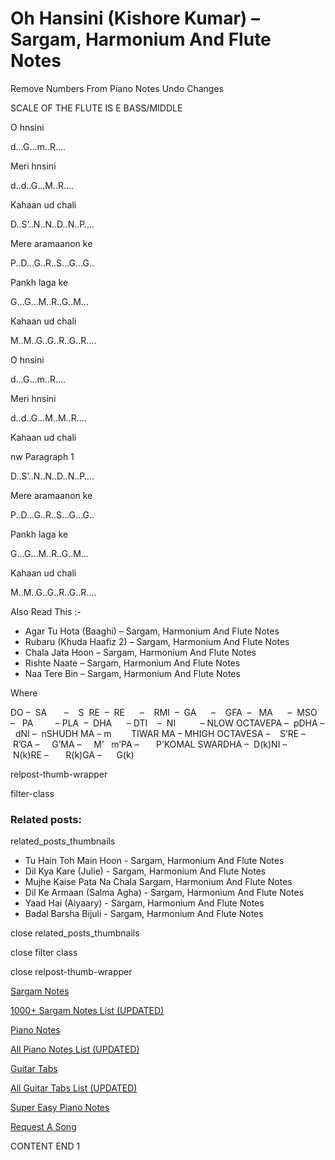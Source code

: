 
# Oh Hansini (Kishore Kumar) – Sargam, Harmonium And Flute Notes

Remove Numbers From Piano Notes
Undo Changes

SCALE OF THE FLUTE IS E BASS/MIDDLE

O hnsini

d…G…m..R….

Meri hnsini

d..d..G…M..R….

Kahaan ud chali

D..S’..N..N..D..N..P….

Mere aramaanon ke

P..D…G..R..S…G…G..

Pankh laga ke

G…G…M..R..G..M…

Kahaan ud chali

M..M..G..G..R..G..R….

O hnsini

d…G…m..R….

Meri hnsini

d..d..G…M..M..R….

Kahaan ud chali

nw Paragraph 1

D..S’..N..N..D..N..P….

Mere aramaanon ke

P..D…G..R..S…G…G..

Pankh laga ke

G…G…M..R..G..M…

Kahaan ud chali

M..M..G..G..R..G..R….

Also Read This :-

* Agar Tu Hota (Baaghi) – Sargam, Harmonium And Flute Notes
* Rubaru (Khuda Haafiz 2) – Sargam, Harmonium And Flute Notes
* Chala Jata Hoon – Sargam, Harmonium And Flute Notes
* Rishte Naate – Sargam, Harmonium And Flute Notes
* Naa Tere Bin – Sargam, Harmonium And Flute Notes

Where

DO –  SA       –    S  RE  –  RE      –    RMI  –  GA      –    GFA  –   MA      –  MSO  –   PA         – PLA  –  DHA      – DTI    –  NI          – NLOW OCTAVEPA –  pDHA –  dNI –  nSHUDH MA – m        TIWAR MA – MHIGH OCTAVESA –    S’RE –     R’GA –     G’MA –     M’   m’PA –       P’KOMAL SWARDHA –  D(k)NI –       N(k)RE –       R(k)GA –      G(k)

relpost-thumb-wrapper

filter-class

### Related posts:

related_posts_thumbnails

* Tu Hain Toh Main Hoon - Sargam, Harmonium And Flute Notes
* Dil Kya Kare (Julie) - Sargam, Harmonium And Flute Notes
* Mujhe Kaise Pata Na Chala Sargam, Harmonium And Flute Notes
* Dil Ke Armaan (Salma Agha) - Sargam, Harmonium And Flute Notes
* Yaad Hai (Aiyaary) - Sargam, Harmonium And Flute Notes
* Badal Barsha Bijuli - Sargam, Harmonium And Flute Notes

close related_posts_thumbnails

close filter class

close relpost-thumb-wrapper

[Sargam Notes](https://www.notationsworld.com/sargam-notes.html)

[1000+ Sargam Notes List (UPDATED)](https://www.notationsworld.com/all-songs-list-sargam-notes.html)

[Piano Notes](https://www.notationsworld.com/piano-notes.html)

[All Piano Notes List (UPDATED)](https://www.notationsworld.com/all-songs-list-piano-notes.html)

[Guitar Tabs](https://www.notationsworld.com/guitar-tabs.html)

[All Guitar Tabs List (UPDATED)](https://www.notationsworld.com/all-songs-list-guitar-tabs.html)

[Super Easy Piano Notes](https://studywall.in/)

[Request A Song](https://www.notationsworld.com/request-a-song.html)

CONTENT END 1

